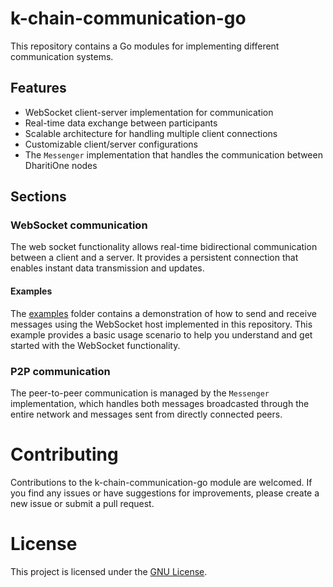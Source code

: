 # k-chain-communication-go

This repository contains a Go modules for implementing different communication systems.

## Features

- WebSocket client-server implementation for communication
- Real-time data exchange between participants
- Scalable architecture for handling multiple client connections
- Customizable client/server configurations
- The `Messenger` implementation that handles the communication between DharitiOne nodes

## Sections

### WebSocket communication

The web socket functionality allows real-time bidirectional communication between a client and a server. 
It provides a persistent connection that enables instant data transmission and updates.

#### Examples
The [examples](./websocket/examples) folder contains a demonstration of how to send and receive messages using the WebSocket host implemented in this repository. 
This example provides a basic usage scenario to help you understand and get started with the WebSocket functionality.

### P2P communication

The peer-to-peer communication is managed by the `Messenger` implementation, which handles both messages broadcasted through the entire network and messages sent from directly connected peers.

# Contributing
Contributions to the k-chain-communication-go module are welcomed. If you find any issues or have suggestions for improvements,
please create a new issue or submit a pull request.

# License

This project is licensed under the [GNU License](https://github.com/kalyan3104/k-chain-communication-go/blob/main/LICENSE).


